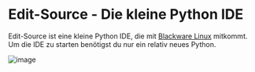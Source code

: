 # Edit-Source - Die kleine Python IDE

Edit-Source ist eine kleine Python IDE, die mit [Blackware Linux](https://github.com/Blackware-Linux) mitkommt. Um die IDE zu starten benötigst du nur ein relativ neues Python.

![image](https://user-images.githubusercontent.com/81520713/119155480-887edf00-ba53-11eb-94cc-06f999badd8d.png)
